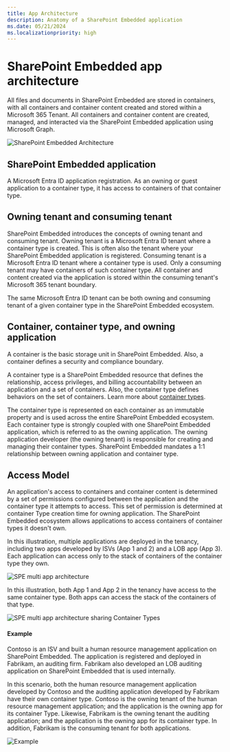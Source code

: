 ```yaml
---
title: App Architecture
description: Anatomy of a SharePoint Embedded application
ms.date: 05/21/2024
ms.localizationpriority: high
---
```


# SharePoint Embedded app architecture

All files and documents in SharePoint Embedded are stored in containers, with all containers and container content created and stored within a Microsoft 365 Tenant. All containers and container content are created, managed, and interacted via the SharePoint Embedded application using Microsoft Graph.

![SharePoint Embedded Architecture](../images/SPEArch.png)

## SharePoint Embedded application

A Microsoft Entra ID application registration. As an owning or guest application to a container type, it has access to containers of that container type.

## Owning tenant and consuming tenant

SharePoint Embedded introduces the concepts of owning tenant and consuming tenant. Owning tenant is a Microsoft Entra ID tenant where a container type is created. This is often also the tenant where your SharePoint Embedded application is registered. Consuming tenant is a Microsoft Entra ID tenant where a container type is used. Only a consuming tenant may have containers of such container type. All container and content created via the application is stored within the consuming tenant's Microsoft 365 tenant boundary.

The same Microsoft Entra ID tenant can be both owning and consuming tenant of a given container type in the SharePoint Embedded ecosystem.

## Container, container type, and owning application

A container is the basic storage unit in SharePoint Embedded. Also, a container defines a security and compliance boundary.

A container type is a SharePoint Embedded resource that defines the relationship, access privileges, and billing accountability between an application and a set of containers. Also, the container type defines behaviors on the set of containers. Learn more about [container types](containertypes.md).

The container type is represented on each container as an immutable property and is used across the entire SharePoint Embedded ecosystem. Each container type is strongly coupled with one SharePoint Embedded application, which is referred to as the owning application. The owning application developer (the owning tenant) is responsible for creating and managing their container types. SharePoint Embedded mandates a 1:1 relationship between owning application and container type.

## Access Model

An application's access to containers and container content is determined by a set of permissions configured between the application and the container type it attempts to access. This set of permission is determined at container Type creation time for owning application. The SharePoint Embedded ecosystem allows applications to access containers of container types it doesn't own.

In this illustration, multiple applications are deployed in the tenancy, including two apps developed by ISVs (App 1 and 2) and a LOB app (App 3). Each application can access only to the stack of containers of the container type they own.

![SPE multi app architecture](../images/SPECTDedicated.png)

In this illustration, both App 1 and App 2 in the tenancy have access to the same container type. Both apps can access the stack of the containers of that type.

![SPE multi app architecture sharing Container Types](../images/SPECTShared.png)

#### Example

Contoso is an ISV and built a human resource management application on SharePoint Embedded. The application is registered and deployed in Fabrikam, an auditing firm. Fabrikam also developed an LOB auditing application on SharePoint Embedded that is used internally.

In this scenario, both the human resource management application developed by Contoso and the auditing application developed by Fabrikam have their own container type. Contoso is the owning tenant of the human resource management application; and the application is the owning app for its container Type. Likewise, Fabrikam is the owning tenant the auditing application; and the application is the owning app for its container type. In addition, Fabrikam is the consuming tenant for both applications.

![Example](../images/apparchexample.png)
